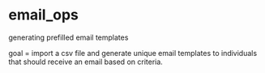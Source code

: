 # email_ops
generating prefilled email templates

goal = import a csv file and generate unique email templates to individuals that should receive an email based on criteria. 